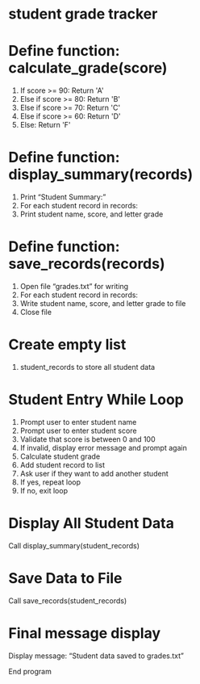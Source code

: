 
# student grade tracker

# Define function: calculate_grade(score)
1. If score >= 90: Return 'A'
1. Else if score >= 80: Return 'B'
1. Else if score >= 70: Return 'C'
1. Else if score >= 60: Return 'D'
1. Else: Return 'F'

# Define function: display_summary(records)

1. Print “Student Summary:”
1. For each student record in records:
1. Print student name, score, and letter grade

# Define function: save_records(records)

1. Open file “grades.txt” for writing
1. For each student record in records:
1. Write student name, score, and letter grade to file
1. Close file

# Create empty list 
1. student_records to store all student data

# Student Entry  While Loop
1. Prompt user to enter student name
1. Prompt user to enter student score
1. Validate that score is between 0 and 100
1. If invalid, display error message and prompt again
1. Calculate student grade
1. Add student record to list
1. Ask user if they want to add another student
1. If yes, repeat loop
1. If no, exit loop

# Display All Student Data
Call display_summary(student_records)

# Save Data to File
Call save_records(student_records)

# Final message display
Display message: “Student data saved to grades.txt”

End program